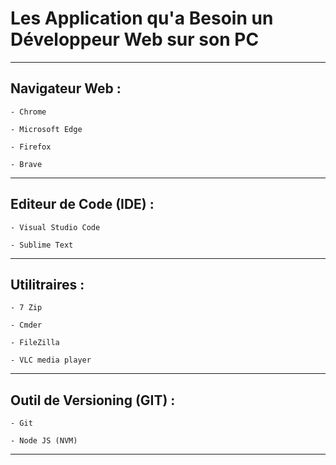 # **Les Application qu'a Besoin un Développeur Web sur son PC**
---

## **Navigateur Web :**

    - Chrome

    - Microsoft Edge

    - Firefox

    - Brave
---

## **Editeur de Code (IDE) :**

    - Visual Studio Code

    - Sublime Text
---

## **Utilitraires :**

    - 7 Zip

    - Cmder

    - FileZilla

    - VLC media player
---

## **Outil de Versioning (GIT) :**

    - Git

    - Node JS (NVM)
---